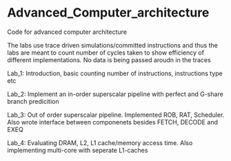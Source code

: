# Advanced_Computer_architecture
Code for advanced computer architecture

The labs use trace driven simulations/committed instructions and thus the labs are meant to count number of cycles taken to show efficiency of different implementations. No data is being passed aroudn in the traces

Lab_1: Introduction, basic counting number of instructions, instructions type etc

Lab_2: Implement an in-order superscalar pipeline with perfect and G-share branch predicition

Lab_3: Out of order superscalar pipeline. Implemented ROB, RAT, Scheduler. Also wrote interface between componenets besides FETCH, DECODE and EXEQ

Lab_4: Evaluating DRAM, L2, L1 cache/memory access time. Also implementing multi-core with seperate L1-caches

